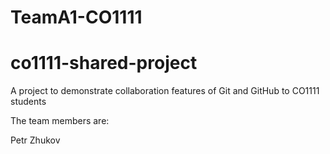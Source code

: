 # TeamA1-CO1111
# co1111-shared-project

A project to demonstrate collaboration features of Git and GitHub to CO1111 students

The team members are:

Petr Zhukov
